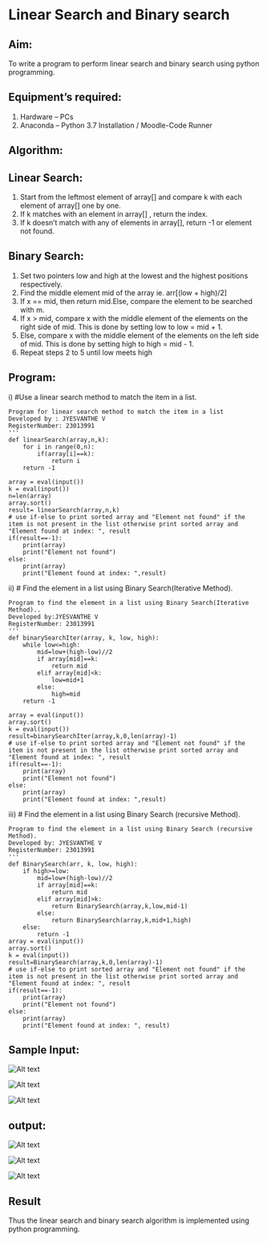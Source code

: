 # Linear Search and Binary search
## Aim:
To write a program to perform linear search and binary search using python programming.
## Equipment’s required:
1.	Hardware – PCs
2.	Anaconda – Python 3.7 Installation / Moodle-Code Runner
## Algorithm:
## Linear Search:
1.	Start from the leftmost element of array[] and compare k with each element of array[] one by one.
2.	If k matches with an element in array[] , return the index.
3.	If k doesn’t match with any of elements in array[], return -1 or element not found.
## Binary Search:
1.	Set two pointers low and high at the lowest and the highest positions respectively.
2.	Find the middle element mid of the array ie. arr[(low + high)/2]
3.	If x == mid, then return mid.Else, compare the element to be searched with m.
4.	If x > mid, compare x with the middle element of the elements on the right side of mid. This is done by setting low to low = mid + 1.
5.	Else, compare x with the middle element of the elements on the left side of mid. This is done by setting high to high = mid - 1.
6.	Repeat steps 2 to 5 until low meets high
## Program:
i)	#Use a linear search method to match the item in a list.
```
Program for linear search method to match the item in a list
Developed by : JYESVANTHE V
RegisterNumber: 23013991
'''
def linearSearch(array,n,k):
    for i in range(0,n):
        if(array[i]==k):
            return i
    return -1
    
array = eval(input())
k = eval(input())
n=len(array)
array.sort()
result= linearSearch(array,n,k)
# use if-else to print sorted array and "Element not found" if the item is not present in the list otherwise print sorted array and "Element found at index: ", result
if(result==-1):
    print(array)
    print("Element not found")
else:
    print(array)
    print("Element found at index: ",result)

```
ii)	# Find the element in a list using Binary Search(Iterative Method).
```
Program to find the element in a list using Binary Search(Iterative Method)..
Developed by:JYESVANTHE V
RegisterNumber: 23013991
'''
def binarySearchIter(array, k, low, high):
    while low<=high:
        mid=low+(high-low)//2
        if array[mid]==k:
            return mid
        elif array[mid]<k:
            low=mid+1
        else:
            high=mid
    return -1
    
array = eval(input())
array.sort()
k = eval(input())
result=binarySearchIter(array,k,0,len(array)-1)
# use if-else to print sorted array and "Element not found" if the item is not present in the list otherwise print sorted array and "Element found at index: ", result
if(result==-1):
    print(array)
    print("Element not found")
else:
    print(array)
    print("Element found at index: ",result)

```
iii)	# Find the element in a list using Binary Search (recursive Method).
```
Program to find the element in a list using Binary Search (recursive Method).
Developed by: JYESVANTHE V
RegisterNumber: 23013991
'''
def BinarySearch(arr, k, low, high):
    if high>=low:
        mid=low+(high-low)//2
        if array[mid]==k:
            return mid
        elif array[mid]>k:
            return BinarySearch(array,k,low,mid-1)
        else:
            return BinarySearch(array,k,mid+1,high)
    else:
        return -1
array = eval(input())
array.sort()
k = eval(input())
result=BinarySearch(array,k,0,len(array)-1)
# use if-else to print sorted array and "Element not found" if the item is not present in the list otherwise print sorted array and "Element found at index: ", result
if(result==-1):
    print(array)
    print("Element not found")
else:
    print(array)
    print("Element found at index: ", result)

```
## Sample Input:

![Alt text](<Screenshot 2023-11-30 191151.png>)

![Alt text](<Screenshot 2023-11-30 191225.png>)

![Alt text](<Screenshot 2023-11-30 191307.png>)


## output:

![Alt text](<Screenshot 2023-11-30 191211.png>)

![Alt text](<Screenshot 2023-11-30 191256.png>)

![Alt text](<Screenshot 2023-11-30 191328.png>)

## Result
Thus the linear search and binary search algorithm is implemented using python programming.
